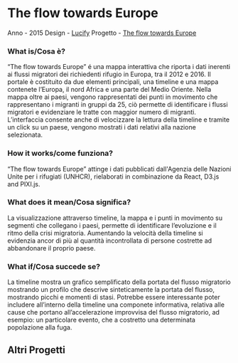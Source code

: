 # The flow towards Europe #

Anno - 2015
Design - [Lucify](https://www.lucify.com)
Progetto - [The flow towards Europe](https://www.lucify.com/the-flow-towards-europe/) 

### What is/Cosa è? ###
“The flow towards Europe” é una mappa interattiva che riporta i dati inerenti ai flussi migratori dei richiedenti rifugio in Europa, tra il 2012 e 2016.
Il portale è costituito da due elementi principali, una timeline e una mappa contenete l’Europa, il nord Africa e una parte del Medio Oriente.
Nella mappa oltre ai paesi, vengono rappresentati dei punti in movimento che rappresentano i migranti in gruppi da 25, ciò permette di identificare i flussi migratori e evidenziare le tratte con maggior numero di migranti.
L’interfaccia consente anche di velocizzare la lettura della timeline e tramite un click su un paese, vengono mostrati i dati relativi alla nazione selezionata.

### How it works/come funziona? ###
“The flow towards Europe” attinge i dati pubblicati dall'Agenzia delle Nazioni Unite per i rifugiati (UNHCR), rielaborati in combinazione da React, D3.js and PIXI.js.

### What does it mean/Cosa significa? ###
La visualizzazione attraverso timeline, la mappa e i punti in movimento su segmenti che collegano i paesi, permette di identificare l’evoluzione e il ritmo della crisi migratoria.
Aumentando la velocità della timeline si evidenzia ancor di più al quantità incontrollata di persone costrette ad abbandonare il proprio paese.

### What if/Cosa succede se? ###
La timeline mostra un grafico semplificato della portata del flusso migratorio mostrando un profilo che descrive sinteticamente la portata del flusso, mostrando picchi e momenti di stasi.
Potrebbe essere interessante poter includere all’interno della timeline una componete informativa, relativa alle cause che portano all’accelerazione improvvisa del flusso migratorio, ad esempio: un particolare evento, che a costretto una determinata popolazione alla fuga.


## Altri Progetti ##

